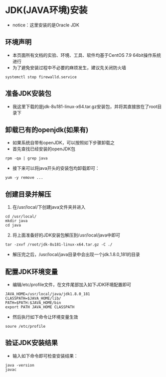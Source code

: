 # JDK(JAVA环境)安装

- notice：这里安装的是Oracle JDK

## 环境声明

- 本页面所有文档的实验、环境、工具、软件均基于CentOS 7.9 64bit操作系统进行
- 为了避免安装过程中不必要的麻烦发生，建议先关闭防火墙

```
systemctl stop firewalld.service
```

## 准备JDK安装包

- 我这里下载的是jdk-8u181-linux-x64.tar.gz安装包，并将其直接放在了root目录下

## 卸载已有的openjdk(如果有)

- 如果系统自带有openJDK，可以按照如下步骤卸载之
- 首先查找已经安装的openJDK包

```
rpm -qa | grep java
```

- 接下来可以将java开头的安装包均卸载即可：

```
yum -y remove ...
```

## 创建目录并解压

1. 在/usr/local/下创建java文件夹并进入

```
cd /usr/local/
mkdir java
cd java
```

2. 将上面准备好的JDK安装包解压到/usr/local/java中即可

```
tar -zxvf /root/jdk-8u181-linux-x64.tar.gz -C ./
```

- 解压完之后，/usr/local/java目录中会出现一个jdk.1.8.0_181的目录

## 配置JDK环境变量

- 编辑/etc/profile文件，在文件尾部加入如下JDK环境配置即可

```
JAVA_HOME=/usr/local/java/jdk1.8.0_181
CLASSPATH=$JAVA_HOME/lib/
PATH=$PATH:$JAVA_HOME/bin
export PATH JAVA_HOME CLASSPATH
```

- 然后执行如下命令让环境变量生效

```
soure /etc/profile
```

## 验证JDK安装结果

- 输入如下命令即可检查安装结果：

```
java -version
javac
```
